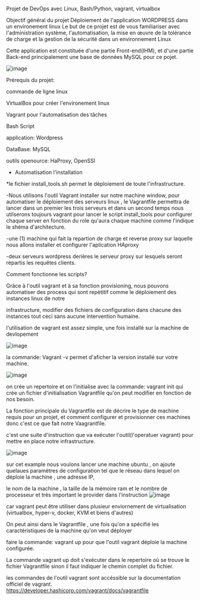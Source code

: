 Projet de DevOps avec Linux, Bash/Python, vagrant, virtualbox

Objectif général du projet
Déploiement de l'application WORDPRESS dans un environement linux 
Le but de ce projet est de vous familiariser avec l'administration système, l'automatisation, 
la mise en œuvre de la tolérance de charge et la gestion de la sécurité dans un environnement Linux

Cette application est constituée d'une partie Front-end(IHM), et d'une partie Back-end principalement une base de données MySQL pour ce pojet.


![image](https://github.com/Smessages/projetA_groupe1/assets/23023422/5455f4d8-8b91-4b0c-ab71-42ca930bdcdc)

Prérequis du projet:

commande de ligne linux

VirtualBox pour créer l'environement linux 

Vagrant pour l'automatisation des tâches

Bash Script

application: Wordpress

DataBase: MySQL

outils openource: HaProxy, OpenSSl

* Automatisation l'installation

*le fichier install_tools.sh permet le déploiement de toute l'infrastructure.

-Nous utilisons l'outil Vagrant installer sur notre machine window, pour automatiser le déploiement des serveurs linux , le Vagrantfile 
permettra de lancer dans un premier les trois serveurs et dans un second temps nous utilserons toujours vagrant pour lancer le script install_tools pour 
configurer chaque server en fonction du role qu'aura chaque machine comme l'indique le shéma d'architecture.

-une (1) machine qui fait la repartion de charge et reverse proxy sur laquelle nous allons installer et configurer l'aplication HAproxy

-deux serveurs wordpress  derières le serveur proxy sur lesquels seront répartis les requêtes clients.

Comment fonctionne les scripts?

Grâce à l'outil vagrant et à sa fonction provisioning, nous pouvons automatiser des process qui sont repètitif comme le déploiement des instances linux de notre

infrastructure, modifier des fichiers de configuration dans chacune des instances tout ceci sans aucune intervention humaine.

l'utilisation de vagrant est assez simple, une fois installé sur la machine de devlopement 

![image](https://github.com/Smessages/projetA_groupe1/assets/23023422/e82dca4b-6f78-4573-8225-250f73905e9d)

la commande: Vagrant -v permet d'aficher la version installé sur votre machine.

![image](https://github.com/Smessages/projetA_groupe1/assets/23023422/707c5dd4-3f7a-412b-b1a7-3ec15b4fa969)


on crée un repertoire et on l'initialise avec la commande: vagrant init qui crée un fichier d'initialisation Vagrantfile qu'on peut modifier en fonction de nos besoin.

La fonction principale du Vagrantfile est de décrire le type de machine requis pour un projet, et comment configurer et provisionner ces machines donc c'est ce que fait notre Vaagrantfile.

c'est une suite d'instruction que va exécuter l'outil(l'operatuer vagrant) pour mettre en place notre infrastructure.

![image](https://github.com/Smessages/projetA_groupe1/assets/23023422/1490afe2-8440-4193-bb74-ab19d11e1470)

sur cet example nous voulons lancer une machine ubuntu , on ajoute quelaues paramètres de configuration tel que le réseau dans lequel on déploie la machine , une adresse IP,

le nom de la machine , la taille de la mémoire ram et le nombre de processeur et très important le provider dans l'instruction ![image](https://github.com/Smessages/projetA_groupe1/assets/23023422/7df0be09-eecc-4240-8096-114bff07f43b) 

car vagrant peut être utiliser dans plusieur enviornement de virtualisation (virtualbox, hyper-v, docker, KVM et biens d'autres)


On peut ainsi dans le Vagrantfile , une fois qu'on a spécifié les caractéristiques de la  machine qu'on veut déployer 

faire la commande: vagrant up pour que l'outil vagrant déploie la machine configurée.

La commande vagrant up doit s'exécuter dans le repertoire où se trouve le fichier Vagrantfile sinon il faut indiquer le chemin complet du fichier.

les commandes de l'outil vagrant sont accéssible sur la documentation officiel de vagrant.
https://developer.hashicorp.com/vagrant/docs/vagrantfile




